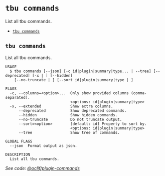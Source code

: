 `tbu commands`
==============

List all tbu commands.

* [`tbu commands`](#tbu-commands)

## `tbu commands`

List all tbu commands.

```
USAGE
  $ tbu commands [--json] [-c id|plugin|summary|type... | --tree] [--deprecated] [-x | ] [--hidden]
    [--no-truncate | ] [--sort id|plugin|summary|type | ]

FLAGS
  -c, --columns=<option>...  Only show provided columns (comma-separated).
                             <options: id|plugin|summary|type>
  -x, --extended             Show extra columns.
      --deprecated           Show deprecated commands.
      --hidden               Show hidden commands.
      --no-truncate          Do not truncate output.
      --sort=<option>        [default: id] Property to sort by.
                             <options: id|plugin|summary|type>
      --tree                 Show tree of commands.

GLOBAL FLAGS
  --json  Format output as json.

DESCRIPTION
  List all tbu commands.
```

_See code: [@oclif/plugin-commands](https://github.com/oclif/plugin-commands/blob/v4.1.34/src/commands/commands.ts)_
